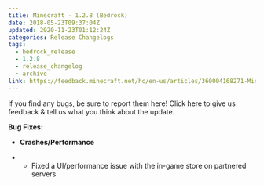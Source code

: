 ```yaml
---
title: Minecraft - 1.2.8 (Bedrock)
date: 2018-05-23T09:37:04Z
updated: 2020-11-23T01:12:24Z
categories: Release Changelogs
tags:
  - bedrock_release
  - 1.2.8
  - release_changelog
  - archive
link: https://feedback.minecraft.net/hc/en-us/articles/360004168271-Minecraft-1-2-8-Bedrock
---
```


If you find any bugs, be sure to report them here! Click here to give us feedback & tell us what you think about the update.

  
**Bug Fixes:**

- **Crashes/Performance**

- - Fixed a UI/performance issue with the in-game store on partnered servers

<div>

 

</div>
